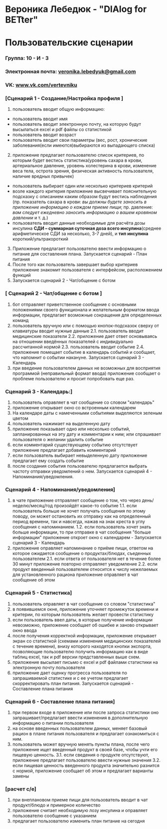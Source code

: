 # Вероника Лебедюк - "DIAlog for BETter"
# Пользовательские сценарии

### Группа: 10 - И - 3
### Электронная почта: veronika.lebedyuk@gmail.com
### VK: www.vk.com/vertevniku

### [Сценарий 1 - Создание/Настройка профиля  ]
1. пользователь вводит общую информацию:
  * пользователь вводит имя
  * пользователь вводит электронную почту, на которую будут высылаться exсel и pdf файлы со статистикой
  * пользователь вводит возраст
  * пользователь вводит свои параметры (вес, рост, хронические заболевания(если имеются)выбираются из выпадающего списка)
2. приложение предлагает пользователю список критериев, по которым будет вестись статистика(уровень сахара в крови, артериальное давление, уровень холестерина в крови, изменение веса тела, острота зрения, физическая активность пользователя, наличие вредных привычек)
  * пользователь выбирает один или несколько критериев критерий
  * возле каждого критерия приложение высвечивает пояснительную подсказку с описанием каким образом будут вестись наблюдения (пр. показатель сахара в крови: *вы должны будете заносить в приложение информацию о каждом приеме пищи*; пр. давление: *вам следует ежедневно заносить информацию о вашем кровяном давлении* и т. д.)
  * пользователь вводит данные необходимые для расчёта дозы инсулина **СДИ – суммарная суточная доза всего инсулина**(среднее арифметическое СДИ за несколько, 3-7 дней), и **тип инсулина** короткий/ультракороткий
3. Приложение предлагает пользователю ввести информацию о питание для составления плана. Запускается сценарий  - План питания
4. После того как пользователь завершает выбор критериев приложение знакомит пользователя с интерфейсом, расположением функций
5. Запускается сценарий 2 - Чат/общение с ботом 

### [ Сценарий 2 - Чат/общение с ботом ]
1.	бот отправляет приветственное сообщение с основными положениями своего функционала и желательным форматом ввода информации, предлагает возможные сокращения для определенных команд
2.	пользователь вручную или с помощью кнопок-подсказок сверху от клавиатуры вводит нужные данные
2.1.	пользователь вводит медицинские показатели
2.2.	приложение дает ответ основываясь на отношении введённых показателей с индивидуально рассчитанной нормой
2.3.	пользователь вводит событие
2.4.	приложение помещает событие в календарь событий и сообщает, что напомнит о событии накануне. Запускается сценарий 3 - Календарь
3.	при введение пользователем данных не возможных для восприятия программой (неправильный формат ввода) приложение сообщает о проблеме пользователю и просит попробовать еще раз.

### Сценарий 3 - Календарь:]
1.	пользователь оправляет в чат сообщение со словом "календарь"
2.	приложение открывает окно со встроенным календарем
3.	На календаре даты с намеченными событиями выделяются зеленым цветом
4.	пользователь нажимает на выделенную дату
5.	приложение показывает одно или несколько событий, запланированных на эту дату и  комментарии к ним; или спрашивает пользователя о желании удалить событие
6.	если комментарий существующему событию отсутствует приложение предлагает добавить комментарий
7.	если пользователь выбирает невыделенную дату приложение предлагает ему создать событие
8.	после создания события пользователю предлагается выбрать частоту отправки уведомлений о нем. Запускается сценарий 4 - Напоминания/уведомления.

### Сценарий 4 - Напоминания/уведомления]
1.	в чате приложение отправляет сообщение о том, что через день/неделю/месяц/год произойдёт какое-то событие
1.1.	если пользователь больше не хочет получать сообщения по этому поводу, он может остановить их отправку как на определенный период времени, так и навсегда, нажав на знак креста в углу сообщения с напоминанием.
1.2.	если пользователь хочет знать больше информации, то при отправке в чат сообщения "больше информации" приложение откроет окно с календарем - Запускается сценарий 3 - Календарь
2.	приложение оправляет напоминание о приёме пищи, ответом на которое ожидается сообщение о продуктах/блюдах, съеденных пользователем
2.1.	если ответа от пользователя нет в течение более 30 минут приложение повторно отправляет уведомление
2.2.	если продукт введенный пользователем относится к числу нежелаемых для установленного рациона приложение оправляет в чат сообщение об этом

### Сценарий 5 - Статистика]
1.	пользователь оправляет в чат сообщение со словом "статистика"
2.	в появившемся окне, приложение уточняет промежуток времени и критерии, по которым пользователь желает провести статистику
3.	если пользователь ввел даты, в которые получение информации невозможно, приложение сообщает об ошибке и заново открывает окно ввода
4.	после получения корректной информации, приложение открывает экран со статисткой (схемами изменения медицинских показателей с течение времени), внизу которого находятся кнопки экспорта, позволяющие пользователю получить информацию как в виде таблиц excel, так и pdf версии представленных выше схем.
5.	приложение высылает письмо с exсel и pdf файлами статистики на электронную почту пользователя
6.	приложение дает оценку прогресса пользователя по запрашиваемой статистике и с ее учетом предлагает скорректировать план питания. Запускается сценарий  - Составление плана питания 

### Сценарий 6 - Составление плана питания]
1.	при первом входе в приложение или после запроса статистики оно  запрашивает/предлагает ввести изменения в дополнительную информацию о питании пользователя
2.	 на основе введенных пользователем данных, меняет базовый рацион в плане питания пользователя и предлагает ознакомиться с ним.
3.	пользователь может вручную менять пункты плана, после чего приложение ищет введенный продукт в своей базе, чтобы учти его пищевую ценность.
3.1.	если сведения о продукте отсутствуют, приложение предлагает пользователю ввести нужные значения
3.2.	если пищевая ценность введенного продукта значительно разнится с нормой, приложение сообщает об этом и предлагает варианты замены

### [расчет с/е]
1.	при внеплановом приеме пищи для пользователь вводит в чат продукт/блюдо и примерное количество
2.	приложение считает необходимую лозу инсулина и оправляет пользователю сообщение с указанием 
3. предлагает пользователю изменить план питание на сегодня

